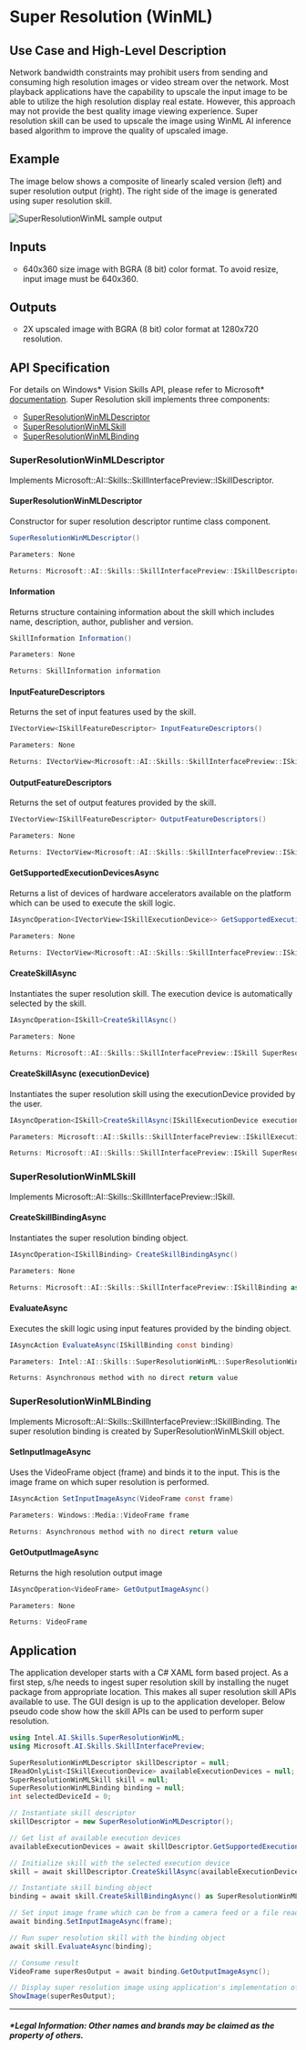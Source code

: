 # Super Resolution (WinML)

## Use Case and High-Level Description

Network bandwidth constraints may prohibit users from sending and consuming high resolution images or video stream over the network. Most playback applications have the capability to upscale the input image to be able to utilize the high resolution display real estate. However, this approach may not provide the best quality image viewing experience. Super resolution skill can be used to upscale the image using WinML AI inference based algorithm to improve the quality of upscaled image.

## Example

The image below shows a composite of linearly scaled version (left) and super resolution output (right). The right side of the image is generated using super resolution skill. 

![SuperResolutionWinML sample output](doc/SuperResolutionWinML.PNG)

## Inputs

<ol style="list-style-type: circle">
<li>640x360 size image with BGRA (8 bit) color format. To avoid resize, input image must be 640x360.</li>
</ol>

## Outputs

<ol style="list-style-type: circle">
<li>2X upscaled image with BGRA (8 bit) color format at 1280x720 resolution.</li>
</ol>

## API Specification

For details on Windows\* Vision Skills API, please refer to Microsoft\* <a href="https://docs.microsoft.com/en-us/windows/ai/windows-vision-skills/important-api-concepts" target="_blank">documentation</a>. Super Resolution skill implements three components:

<ol style="list-style-type: circle">
<li><a class="el" href="#SuperResolutionWinMLdescriptor">SuperResolutionWinMLDescriptor</a></li>
<li><a class="el" href="#SuperResolutionWinMLskill">SuperResolutionWinMLSkill</a></li>
<li><a class="el" href="#SuperResolutionWinMLbinding">SuperResolutionWinMLBinding</a></li>
</ol>

### SuperResolutionWinMLDescriptor

Implements Microsoft::AI::Skills::SkillInterfacePreview::ISkillDescriptor.

#### SuperResolutionWinMLDescriptor

Constructor for super resolution descriptor runtime class component.

```csharp
SuperResolutionWinMLDescriptor()

Parameters: None

Returns: Microsoft::AI::Skills::SkillInterfacePreview::ISkillDescriptor as Intel::AI::Skills::SuperResolutionWinML::SuperResolutionWinMLDescriptor
```
&NewLine;

#### Information

Returns structure containing information about the skill which includes name, description, author, publisher and version.

```csharp
SkillInformation Information()

Parameters: None

Returns: SkillInformation information
```
&NewLine;
  
#### InputFeatureDescriptors

Returns the set of input features used by the skill.

```csharp
IVectorView<ISkillFeatureDescriptor> InputFeatureDescriptors()

Parameters: None

Returns: IVectorView<Microsoft::AI::Skills::SkillInterfacePreview::ISkillFeatureDescriptor> inputFeatures
```
&NewLine;

#### OutputFeatureDescriptors

Returns the set of output features provided by the skill.

```csharp
IVectorView<ISkillFeatureDescriptor> OutputFeatureDescriptors()

Parameters: None

Returns: IVectorView<Microsoft::AI::Skills::SkillInterfacePreview::ISkillFeatureDescriptor> outputFeatures
```
&NewLine;

#### GetSupportedExecutionDevicesAsync

Returns a list of devices of hardware accelerators available on the platform which can be used to execute the skill logic.

```csharp
IAsyncOperation<IVectorView<ISkillExecutionDevice>> GetSupportedExecutionDevicesAsync()

Parameters: None

Returns: IVectorView<Microsoft::AI::Skills::SkillInterfacePreview::ISkillExecutionDevice> outputFeatures
```
&NewLine;
  
#### CreateSkillAsync

Instantiates the super resolution skill. The execution device is automatically selected by the skill.

```csharp
IAsyncOperation<ISkill>CreateSkillAsync()

Parameters: None

Returns: Microsoft::AI::Skills::SkillInterfacePreview::ISkill SuperResolutionWinMLSkill
```
&NewLine;

#### CreateSkillAsync (executionDevice)

Instantiates the super resolution skill using the executionDevice provided by the user.

```csharp
IAsyncOperation<ISkill>CreateSkillAsync(ISkillExecutionDevice executionDevice)

Parameters: Microsoft::AI::Skills::SkillInterfacePreview::ISkillExecutionDevice executionDevice

Returns: Microsoft::AI::Skills::SkillInterfacePreview::ISkill SuperResolutionWinMLSkill
```
&NewLine;

### SuperResolutionWinMLSkill

Implements Microsoft::AI::Skills::SkillInterfacePreview::ISkill.

#### CreateSkillBindingAsync

Instantiates the super resolution binding object.

```csharp
IAsyncOperation<ISkillBinding> CreateSkillBindingAsync()

Parameters: None

Returns: Microsoft::AI::Skills::SkillInterfacePreview::ISkillBinding as Intel::AI::Skills::SuperResolutionWinML::SuperResolutionWinMLBinding
```
&NewLine;

#### EvaluateAsync

Executes the skill logic using input features provided by the binding object.

```csharp
IAsyncAction EvaluateAsync(ISkillBinding const binding)

Parameters: Intel::AI::Skills::SuperResolutionWinML::SuperResolutionWinMLBinding binding

Returns: Asynchronous method with no direct return value
```
&NewLine;

### SuperResolutionWinMLBinding

Implements Microsoft::AI::Skills::SkillInterfacePreview::ISkillBinding. The super resolution binding is created by SuperResolutionWinMLSkill object.

#### SetInputImageAsync

Uses the VideoFrame object (frame) and binds it to the input. This is the image frame on which super resolution is performed.

```csharp
IAsyncAction SetInputImageAsync(VideoFrame const frame)

Parameters: Windows::Media::VideoFrame frame

Returns: Asynchronous method with no direct return value
```
&NewLine;

#### GetOutputImageAsync

Returns the high resolution output image

```csharp
IAsyncOperation<VideoFrame> GetOutputImageAsync()

Parameters: None

Returns: VideoFrame
```
&NewLine;  

## Application

The application developer starts with a C# XAML form based project. As a first step, s/he needs to ingest super resolution skill by installing the nuget package from appropriate location. This makes all super resolution skill APIs available to use. The GUI design is up to the application developer. Below pseudo code show how the skill APIs can be used to perform super resolution.

```csharp
using Intel.AI.Skills.SuperResolutionWinML;
using Microsoft.AI.Skills.SkillInterfacePreview;

SuperResolutionWinMLDescriptor skillDescriptor = null;
IReadOnlyList<ISkillExecutionDevice> availableExecutionDevices = null;
SuperResolutionWinMLSkill skill = null;
SuperResolutionWinMLBinding binding = null;
int selectedDeviceId = 0;

// Instantiate skill descriptor
skillDescriptor = new SuperResolutionWinMLDescriptor();

// Get list of available execution devices
availableExecutionDevices = await skillDescriptor.GetSupportedExecutionDevicesAsync();

// Initialize skill with the selected execution device
skill = await skillDescriptor.CreateSkillAsync(availableExecutionDevices[selectedDeviceId]) as SuperResolutionWinMLSkill;

// Instantiate skill binding object
binding = await skill.CreateSkillBindingAsync() as SuperResolutionWinMLBinding;

// Set input image frame which can be from a camera feed or a file read
await binding.SetInputImageAsync(frame);

// Run super resolution skill with the binding object
await skill.EvaluateAsync(binding);

// Consume result
VideoFrame superResOutput = await binding.GetOutputImageAsync();

// Display super resolution image using application's implementation of a renderer
ShowImage(superResOutput);
```

----

##### *Legal Information: Other names and brands may be claimed as the property of others.
